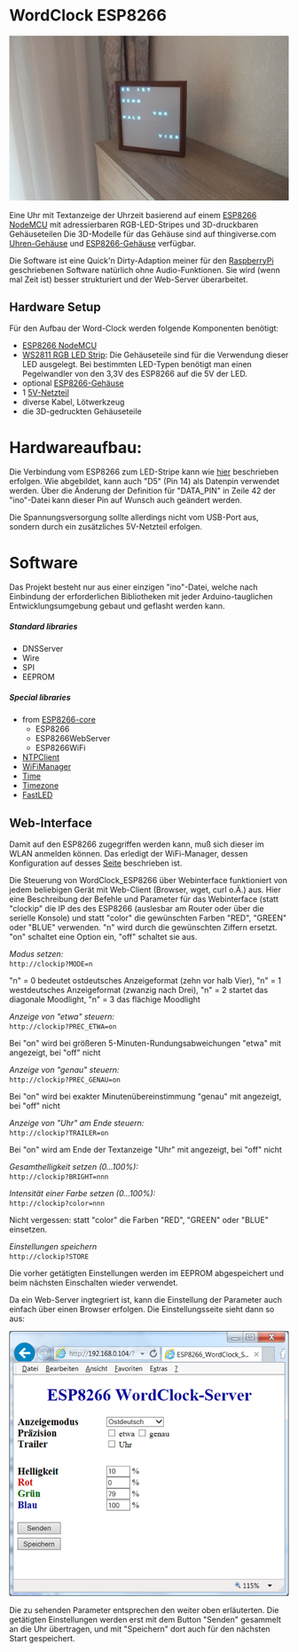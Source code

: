 # WordClock ESP8266

![WordClock](pictures/wordclock.jpg)

Eine Uhr mit Textanzeige der Uhrzeit basierend auf einem [ESP8266 NodeMCU](https://www.aliexpress.com/item/1PCS-ESP8266-NodeMCU-V3-Lua-WIFI-module-memory-32M-Flash-USB-serial-CH340G/32820380705.html) mit adressierbaren RGB-LED-Stripes und 3D-druckbaren Gehäuseteilen
Die 3D-Modelle für das Gehäuse sind auf thingiverse.com [Uhren-Gehäuse](http://www.thingiverse.com/thing:2137765) und [ESP8266-Gehäuse](https://www.thingiverse.com/thing:2842012) verfügbar.

Die Software ist eine Quick'n Dirty-Adaption meiner für den [RaspberryPi](https://github.com/xSnowHeadx/word-clock) geschriebenen Software natürlich ohne Audio-Funktionen. Sie wird (wenn mal Zeit ist) besser strukturiert und der Web-Server überarbeitet.

## Hardware Setup

Für den Aufbau der Word-Clock werden folgende Komponenten benötigt:

- [ESP8266 NodeMCU](https://www.aliexpress.com/item/1PCS-ESP8266-NodeMCU-V3-Lua-WIFI-module-memory-32M-Flash-USB-serial-CH340G/32820380705.html)
- [WS2811 RGB LED Strip](http://www.ebay.de/itm/WS2812B-LED-Stripe-4m-RGB-60-LEDs-m-Klebestreifen-WS2811-WS2812-/251901768682?pt=LH_DefaultDomain_77&hash=item3aa683f3ea): Die Gehäuseteile sind für die Verwendung dieser LED ausgelegt. Bei bestimmten LED-Typen benötigt man einen Pegelwandler von den 3,3V des ESP8266 auf die 5V der LED. 
- optional [ESP8266-Gehäuse](https://www.thingiverse.com/thing:2842012)
- 1 [5V-Netzteil](http://www.amazon.de/gp/product/B004S7U4IO)
- diverse Kabel, Lötwerkzeug
- die 3D-gedruckten Gehäuseteile

# Hardwareaufbau:

Die Verbindung vom ESP8266 zum LED-Stripe kann wie [hier](https://github.com/lvidarte/esp8266/wiki/MicroPython:-NeoPixels) beschrieben erfolgen. Wie abgebildet, kann auch "D5" (Pin 14) als Datenpin verwendet werden. Über die Änderung der Definition für "DATA_PIN" in Zeile 42 der "ino"-Datei kann dieser Pin auf Wunsch auch geändert werden.

Die Spannungsversorgung sollte allerdings nicht vom USB-Port aus, sondern durch ein zusätzliches 5V-Netzteil erfolgen.  

# Software

Das Projekt besteht nur aus einer einzigen "ino"-Datei, welche nach Einbindung der erforderlichen Bibliotheken mit jeder Arduino-tauglichen Entwicklungsumgebung gebaut und geflasht werden kann.

##### Standard libraries
* DNSServer
* Wire
* SPI
* EEPROM
##### Special libraries
* from [ESP8266-core](https://github.com/esp8266/Arduino)
	* ESP8266
	* ESP8266WebServer
	* ESP8266WiFi
* [NTPClient](https://github.com/arduino-libraries/NTPClient)
* [WiFiManager](https://github.com/tzapu/WiFiManager)
* [Time](https://github.com/PaulStoffregen/Time)
* [Timezone](https://github.com/JChristensen/Timezone)
* [FastLED](https://github.com/FastLED/FastLED)

## Web-Interface

Damit auf den ESP8266 zugegriffen werden kann, muß sich dieser im WLAN anmelden können. Das erledigt der WiFi-Manager, dessen Konfiguration auf desses [Seite](https://github.com/tzapu/WiFiManager#how-it-works) beschrieben ist.

Die Steuerung von WordClock_ESP8266 über Webinterface funktioniert von jedem beliebigen Gerät mit Web-Client (Browser, wget, curl o.Ä.) aus. Hier eine Beschreibung der Befehle und Parameter für das Webinterface (statt "clockip" die IP des des ESP8266 (auslesbar am Router oder über die serielle Konsole) und statt "color" die gewünschten Farben "RED", "GREEN" oder "BLUE" verwenden. "n" wird durch die gewünschten Ziffern ersetzt. "on" schaltet eine Option ein, "off" schaltet sie aus.

*Modus setzen:*  
`http://clockip?MODE=n`

"n" = 0 bedeutet ostdeutsches Anzeigeformat (zehn vor halb Vier), "n" = 1 westdeutsches Anzeigeformat (zwanzig nach Drei), "n" = 2 startet das diagonale Moodlight, "n" = 3 das flächige Moodlight

*Anzeige von "etwa" steuern:*  
`http://clockip?PREC_ETWA=on`

Bei "on" wird bei größeren 5-Minuten-Rundungsabweichungen "etwa" mit angezeigt, bei "off" nicht
 
*Anzeige von "genau" steuern:*  
`http://clockip?PREC_GENAU=on`

Bei "on" wird bei exakter Minutenübereinstimmung "genau" mit angezeigt, bei "off" nicht
 
*Anzeige von "Uhr" am Ende steuern:*  
`http://clockip?TRAILER=on`

Bei "on" wird am Ende der Textanzeige "Uhr" mit angezeigt, bei "off" nicht
 
*Gesamthelligkeit setzen (0...100%):*  
`http://clockip?BRIGHT=nnn`

*Intensität einer Farbe setzen (0...100%):*  
`http://clockip?color=nnn`

Nicht vergessen: statt "color" die Farben "RED", "GREEN" oder "BLUE" einsetzen.

*Einstellungen speichern*  
`http://clockip?STORE`

Die vorher getätigten Einstellungen werden im EEPROM abgespeichert und beim nächsten Einschalten wieder verwendet.


Da ein Web-Server ingtegriert ist, kann die Einstellung der Parameter auch einfach über einen Browser erfolgen. Die Einstellungsseite sieht dann so aus:

![WordClock](pictures/ESP8266_WordClock_Server.png)

Die zu sehenden Parameter entsprechen den weiter oben erläuterten. Die getätigten Einstellungen werden erst mit dem Button "Senden" gesammelt an die Uhr übertragen, und mit "Speichern" dort auch für den nächsten Start gespeichert.